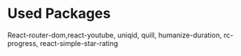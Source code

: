 # Used Packages
React-router-dom,react-youtube, uniqid, quill, humanize-duration, rc-progress, react-simple-star-rating